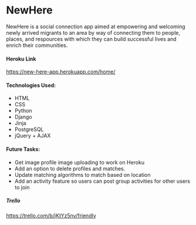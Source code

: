 # NewHere

NewHere is a social connection app aimed at empowering and welcoming newly arrived migrants to an area by way of connecting them to people, places, and respources with which they can build successful lives and enrich their communities.

#### Heroku Link

https://new-here-app.herokuapp.com/home/

#### Technologies Used:

- HTML
- CSS
- Python
- Django
- Jinja
- PostgreSQL
- jQuery + AJAX

#### Future Tasks:

- Get image profile image uploading to work on Heroku
- Add an option to delete profiles and matches.
- Update matching algorithms to match based on location
- Add an activity feature so users can post group activities for other users to join


##### Trello
https://trello.com/b/jKtYz5nv/friendly
